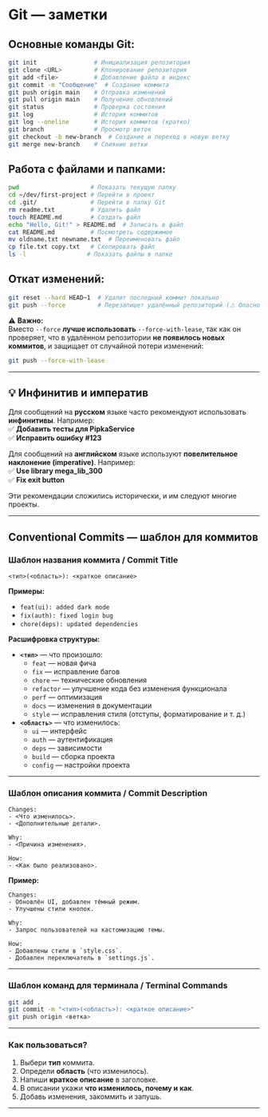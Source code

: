 # Git — заметки

## Основные команды Git:
```bash
git init                # Инициализация репозитория
git clone <URL>         # Клонирование репозитория
git add <file>          # Добавление файла в индекс
git commit -m "Сообщение"  # Создание коммита
git push origin main    # Отправка изменений
git pull origin main    # Получение обновлений
git status              # Проверка состояния
git log                 # История коммитов
git log --oneline       # История коммитов (кратко)
git branch              # Просмотр веток
git checkout -b new-branch  # Создание и переход в новую ветку
git merge new-branch    # Слияние ветки
```

## Работа с файлами и папками:
```bash
pwd                    # Показать текущую папку
cd ~/dev/first-project # Перейти в проект
cd .git/               # Перейти в папку Git
rm readme.txt          # Удалить файл
touch README.md        # Создать файл
echo "Hello, Git!" > README.md  # Записать в файл
cat README.md          # Посмотреть содержимое
mv oldname.txt newname.txt  # Переименовать файл
cp file.txt copy.txt   # Скопировать файл
ls -l                 # Показать файлы в папке
```

## Откат изменений:
```bash
git reset --hard HEAD~1  # Удалит последний коммит локально
git push --force         # Перезапишет удалённый репозиторий (⚠ Опасно, изменит историю)
```

⚠ **Важно:**  
Вместо `--force` **лучше использовать** `--force-with-lease`, так как он проверяет, что в удалённом репозитории **не появилось новых коммитов**, и защищает от случайной потери изменений:  
```bash
git push --force-with-lease
```

---

## 💡 Инфинитив и императив  

Для сообщений на **русском** языке часто рекомендуют использовать **инфинитивы**. Например:  
✅ **Добавить тесты для PipkaService**  
✅ **Исправить ошибку #123**  

Для сообщений на **английском** языке используют **повелительное наклонение (imperative)**. Например:  
✅ **Use library mega_lib_300**  
✅ **Fix exit button**  

Эти рекомендации сложились исторически, и им следуют многие проекты.  

---

## Conventional Commits — шаблон для коммитов  

### **Шаблон названия коммита / Commit Title**  
```  
<тип>(<область>): <краткое описание>
```  
**Примеры:**  
- `feat(ui): added dark mode`  
- `fix(auth): fixed login bug`  
- `chore(deps): updated dependencies`  

**Расшифровка структуры:**  
- **`<тип>`** — что произошло:  
  - `feat` — новая фича  
  - `fix` — исправление багов  
  - `chore` — технические обновления  
  - `refactor` — улучшение кода без изменения функционала  
  - `perf` — оптимизация  
  - `docs` — изменения в документации  
  - `style` — исправления стиля (отступы, форматирование и т. д.)  
- **`<область>`** — что изменилось:  
  - `ui` — интерфейс  
  - `auth` — аутентификация  
  - `deps` — зависимости  
  - `build` — сборка проекта  
  - `config` — настройки проекта  

---

### **Шаблон описания коммита / Commit Description**  
```  
Changes:  
- <Что изменилось>.  
- <Дополнительные детали>.  

Why:  
- <Причина изменения>.  

How:  
- <Как было реализовано>.  
```  

**Пример:**  
```  
Changes:  
- Обновлён UI, добавлен тёмный режим.  
- Улучшены стили кнопок.  

Why:  
- Запрос пользователей на кастомизацию темы.  

How:  
- Добавлены стили в `style.css`.  
- Добавлен переключатель в `settings.js`.  
```  

---

### **Шаблон команд для терминала / Terminal Commands**  
```bash  
git add .  
git commit -m "<тип>(<область>): <краткое описание>"  
git push origin <ветка>  
```  

---

### **Как пользоваться?**  
1. Выбери **тип** коммита.  
2. Определи **область** (что изменилось).  
3. Напиши **краткое описание** в заголовке.  
4. В описании укажи **что изменилось, почему и как**.  
5. Добавь изменения, закоммить и запушь.  

---

